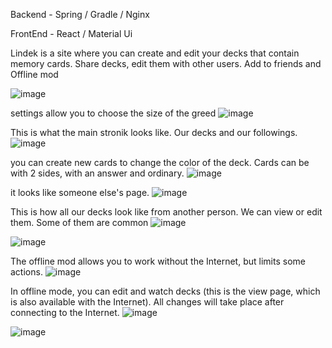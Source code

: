 Backend - Spring / Gradle / Nginx

FrontEnd - React / Material Ui 


Lindek is a site where you can create and edit your decks that contain memory cards. Share decks, edit them with other users. Add to friends and Offline mod

![image](https://user-images.githubusercontent.com/45079123/122891901-91fab000-d34d-11eb-8d8b-3ef69ca75393.png) 

settings allow you to choose the size of the greed
![image](https://user-images.githubusercontent.com/45079123/122891950-9f179f00-d34d-11eb-8135-31745ed0db71.png)

This is what the main stronik looks like. Our decks and our followings.
![image](https://user-images.githubusercontent.com/45079123/122892314-f1f15680-d34d-11eb-8690-bdbf7a414028.png)

you can create new cards to change the color of the deck. Cards can be with 2 sides, with an answer and ordinary.
![image](https://user-images.githubusercontent.com/45079123/122892532-249b4f00-d34e-11eb-8730-09b14c5a973d.png)

it looks like someone else's page.
![image](https://user-images.githubusercontent.com/45079123/122892602-3250d480-d34e-11eb-8e69-33ba99cf7e49.png)

This is how all our decks look like from another person. We can view or edit them. Some of them are common
![image](https://user-images.githubusercontent.com/45079123/122892649-3e3c9680-d34e-11eb-8f1c-f842af95bcac.png)

![image](https://user-images.githubusercontent.com/45079123/122892732-51e7fd00-d34e-11eb-80b9-349b106f954c.png)

The offline mod allows you to work without the Internet, but limits some actions.
![image](https://user-images.githubusercontent.com/45079123/122892821-66c49080-d34e-11eb-9ed9-991559a76dd6.png)

In offline mode, you can edit and watch decks (this is the view page, which is also available with the Internet). All changes will take place after connecting to the Internet.
![image](https://user-images.githubusercontent.com/45079123/122892895-7d6ae780-d34e-11eb-908a-e762d6bcf71a.png)

![image](https://user-images.githubusercontent.com/45079123/122894514-ec950b80-d34f-11eb-90d1-ea2f0e09cfb3.png)
